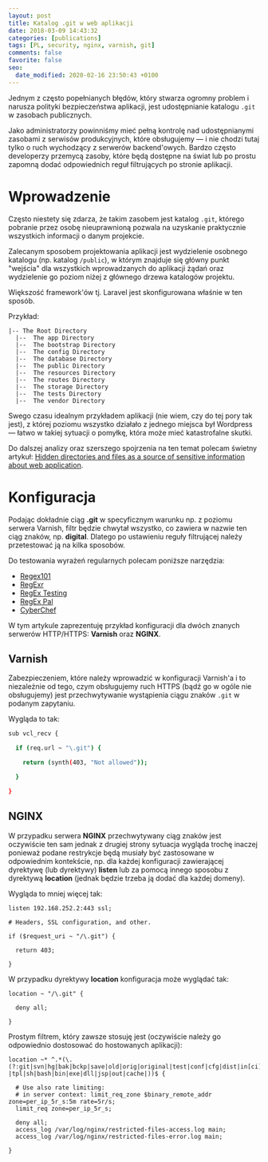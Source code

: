 ```yaml
---
layout: post
title: Katalog .git w web aplikacji
date: 2018-03-09 14:43:32
categories: [publications]
tags: [PL, security, nginx, varnish, git]
comments: false
favorite: false
seo:
  date_modified: 2020-02-16 23:50:43 +0100
---
```


Jednym z często popełnianych błędów, który stwarza ogromny problem i narusza polityki bezpieczeństwa aplikacji, jest udostępnianie katalogu `.git` w zasobach publicznych.

Jako administratorzy powinniśmy mieć pełną kontrolę nad udostępnianymi zasobami z serwisów produkcyjnych, które obsługujemy — i nie chodzi tutaj tylko o ruch wychodzący z serwerów backend'owych. Bardzo często developerzy przemycą zasoby, które będą dostępne na świat lub po prostu zapomną dodać odpowiednich reguł filtrujących po stronie aplikacji.

# Wprowadzenie

Często niestety się zdarza, że takim zasobem jest katalog `.git`, którego pobranie przez osobę nieuprawnioną pozwala na uzyskanie praktycznie wszystkich informacji o danym projekcie.

Zalecanym sposobem projektowania aplikacji jest wydzielenie osobnego katalogu (np. katalog `/public`), w którym znajduje się główny punkt "wejścia" dla wszystkich wprowadzanych do aplikacji żądań oraz wydzielenie go poziom niżej z głównego drzewa katalogów projektu.

Większość framework'ów tj. Laravel jest skonfigurowana właśnie w ten sposób.

Przykład:

```
|-- The Root Directory
  |--  The app Directory
  |--  The bootstrap Directory
  |--  The config Directory
  |--  The database Directory
  |--  The public Directory
  |--  The resources Directory
  |--  The routes Directory
  |--  The storage Directory
  |--  The tests Directory
  |--  The vendor Directory
```

Swego czasu idealnym przykładem aplikacji (nie wiem, czy do tej pory tak jest), z której poziomu wszystko działało z jednego miejsca był Wordpress — łatwo w takiej sytuacji o pomyłkę, która może mieć katastrofalne skutki.

Do dalszej analizy oraz szerszego spojrzenia na ten temat polecam świetny artykuł: [Hidden directories and files as a source of sensitive information about web application](https://medium.com/@_bl4de/hidden-directories-and-files-as-a-source-of-sensitive-information-about-web-application-84e5c534e5ad).

# Konfiguracja

Podając dokładnie ciąg **.git** w specyficznym warunku np. z poziomu serwera Varnish, filtr będzie chwytał wszystko, co zawiera w nazwie ten ciąg znaków, np. **digital**. Dlatego po ustawieniu reguły filtrującej należy przetestować ją na kilka sposobów.

Do testowania wyrażeń regularnych polecam poniższe narzędzia:

- [Regex101](https://regex101.com/)
- [RegExr](https://regexr.com/)
- [RegEx Testing](https://www.regextester.com/)
- [RegEx Pal](https://www.regexpal.com/)
- [CyberChef](https://gchq.github.io/CyberChef/)

W tym artykule zaprezentuję przykład konfiguracji dla dwóch znanych serwerów HTTP/HTTPS: **Varnish** oraz **NGINX**.

## Varnish

Zabezpieczeniem, które należy wprowadzić w konfiguracji Varnish'a i to niezależnie od tego, czym obsługujemy ruch HTTPS (bądź go w ogóle nie obsługujemy) jest przechwytywanie wystąpienia ciągu znaków `.git` w podanym zapytaniu.

Wygląda to tak:

```bash
sub vcl_recv {

  if (req.url ~ "\.git") {

    return (synth(403, "Not allowed"));

  }

}
```

## NGINX

W przypadku serwera **NGINX** przechwytywany ciąg znaków jest oczywiście ten sam jednak z drugiej strony sytuacja wygląda trochę inaczej ponieważ podane restrykcje będą musiały być zastosowane w odpowiednim kontekście, np. dla każdej konfiguracji zawierającej dyrektywę (lub dyrektywy) **listen** lub za pomocą innego sposobu z dyrektywą **location** (jednak będzie trzeba ją dodać dla każdej domeny).

Wygląda to mniej więcej tak:

```nginx
listen 192.168.252.2:443 ssl;

# Headers, SSL configuration, and other.

if ($request_uri ~ "/\.git") {

  return 403;

}
```

W przypadku dyrektywy **location** konfiguracja może wyglądać tak:

```nginx
location ~ "/\.git" {

  deny all;

}
```

Prostym filtrem, który zawsze stosuję jest (oczywiście należy go odpowiednio dostosować do hostowanych aplikacji):

```nginx
location ~* ^.*(\.(?:git|svn|hg|bak|bckp|save|old|orig|original|test|conf|cfg|dist|in[ci]|log|sql|mdb|sw[op]|htaccess|php#|php~|php_bak|aspx?|tpl|sh|bash|bin|exe|dll|jsp|out|cache|))$ {

  # Use also rate limiting:
  # in server context: limit_req_zone $binary_remote_addr zone=per_ip_5r_s:5m rate=5r/s;
  limit_req zone=per_ip_5r_s;

  deny all;
  access_log /var/log/nginx/restricted-files-access.log main;
  access_log /var/log/nginx/restricted-files-error.log main;

}
```
